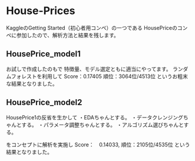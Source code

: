 # House-Prices
KaggleのGetting Started（初心者用コンペ）の一つである HousePriceのコンペに参加したので、解析方法と結果を残します。

## HousePrice_model1
お試しで作成したのもで 特徴量、モデル選定ともに適当にやってます。
ランダムフォレストを利用して
Score：0.17405 順位：3064位/4513位
というお粗末な結果となりました。


## HousePrice_model2
HousePrice1の反省を生かして
・EDAちゃんとする。 
・データクレンジングちゃんとする。 
・パラメータ調整ちゃんとする。 
・アルゴリズム選びちゃんとする。

をコンセプトに解析を実施し
Score：　0.14033, 順位：2105位/4535位
という結果となりました。
